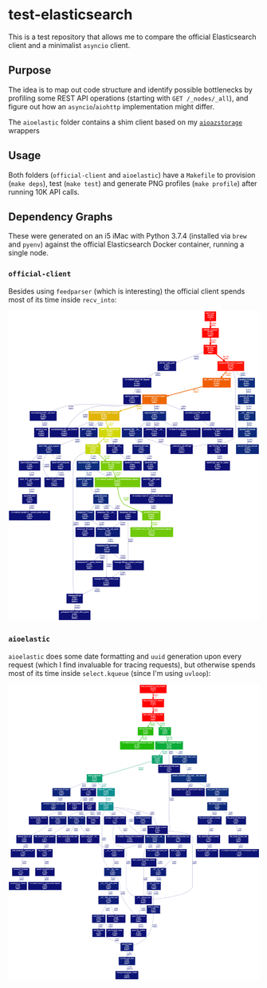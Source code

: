 # test-elasticsearch

This is a test repository that allows me to compare the official Elasticsearch client and a minimalist `asyncio` client.

## Purpose

The idea is to map out code structure and identify possible bottlenecks by profiling some REST API operations (starting with `GET /_nodes/_all`), and figure out how an `asyncio`/`aiohttp` implementation might differ.

The `aioelastic` folder contains a shim client based on my [`aioazstorage`](https://github.com/rcarmo/aioazstorage) wrappers

## Usage

Both folders (`official-client` and `aioelastic`) have a `Makefile` to provision (`make deps`), test (`make test`) and generate PNG profiles (`make profile`) after running 10K API calls.

## Dependency Graphs

These were generated on an i5 iMac with Python 3.7.4 (installed via `brew` and `pyenv`) against the official Elasticsearch Docker container, running a single node.

### `official-client`

Besides using `feedparser` (which is interesting) the official client spends most of its time inside `recv_into`:

![](official-client/elastic.png)

### `aioelastic`

`aioelastic` does some date formatting and `uuid` generation upon every request (which I find invaluable for tracing requests), but otherwise spends most of its time inside `select.kqueue` (since I'm using `uvloop`):

![](aioelastic/aioelastic.png)
